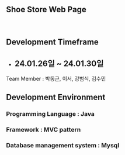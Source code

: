 
## Shoe Store Web Page 
<br>

## Development Timeframe

- ## 24.01.26일 ~ 24.01.30일


Team Member : 박동근, 이서, 강범식, 김수민
<br>

## Development Environment


### Programming Language : Java 


### Framework : MVC pattern


### Database management system : Mysql


